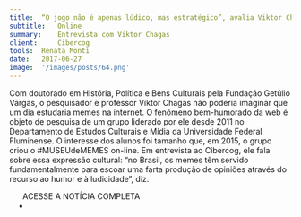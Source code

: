 ```yaml
---
title:	“O jogo não é apenas lúdico, mas estratégico”, avalia Viktor Chagas
subtitle:	Online
summary:	Entrevista com Viktor Chagas
client: 	Cibercog
tools:	Renata Monti
date: 	2017-06-27
image:	'/images/posts/64.png'
---
```


Com doutorado em História, Política e Bens Culturais pela Fundação Getúlio Vargas, o pesquisador e professor Viktor Chagas não poderia imaginar que um dia estudaria memes na internet. O fenômeno bem-humorado da web é objeto de pesquisa de um grupo liderado por ele desde 2011 no Departamento de Estudos Culturais e Mídia da Universidade Federal Fluminense. O interesse dos alunos foi tamanho que, em 2015, o grupo criou o #MUSEUdeMEMES on-line. Em entrevista ao Cibercog, ele fala sobre essa expressão cultural: “no Brasil, os memes têm servido fundamentalmente para escoar uma farta produção de opiniões através do recurso ao humor e à ludicidade”, diz.
					
<div class="post__share"><ul class="share__list list-reset">ACESSE A NOTÍCIA COMPLETA<li class="share__item" style="margin-left: 10px"><a class="share__link share__facebook" style="background: #fa5657" href="	http://cibercog.naiveheart.org/2017/06/o-jogo-nao-e-apenas-ludico-mas-estrategico-avalia-viktor-chagas/
onclick=window.open(this.href, 'pop-up', 'left=20,top=20,width=500,height=500,toolbar=1,resizable=0'); return false;" title="Link" rel="nofollow"><i class="fa-solid fa-link"></i></a></li></ul></div>					
<!-- <div class="gallery-box"><div class="gallery"><img src="/clipping/images/example-1.jpg" loading="lazy" alt="Project"><img src="/clipping/images/example-2.jpg" loading="lazy" alt="Project"></div><em>Gallery / <a href="https://www.freepik.com/" target="_blank">Freepic</a></em></div> -->					
